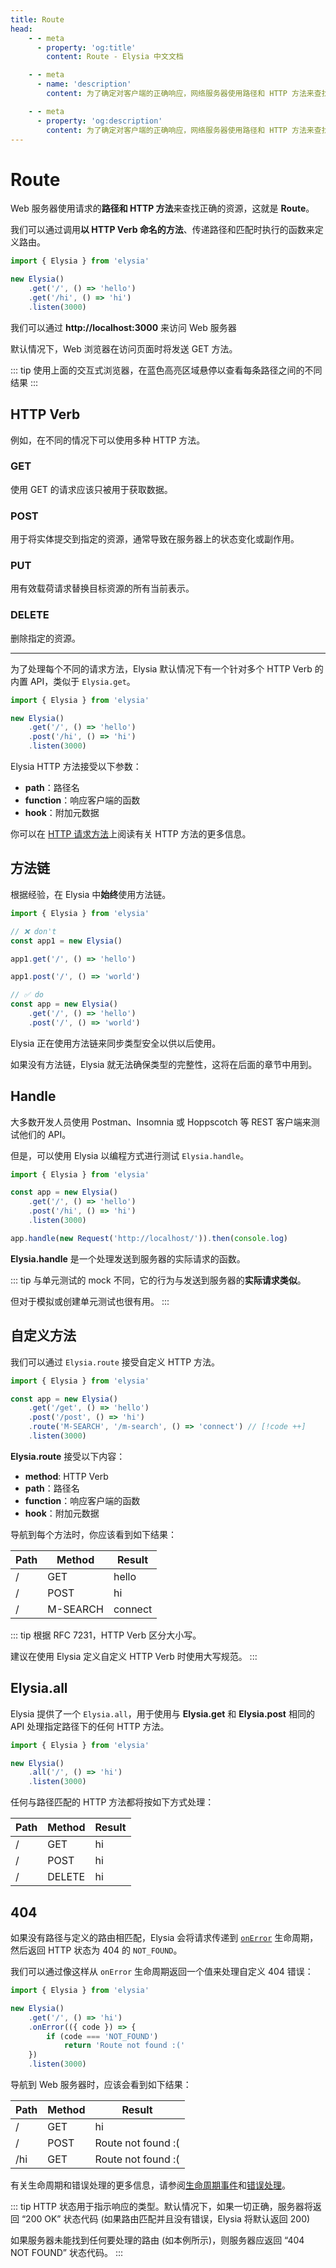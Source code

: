 ```yaml
---
title: Route
head:
    - - meta
      - property: 'og:title'
        content: Route - Elysia 中文文档

    - - meta
      - name: 'description'
        content: 为了确定对客户端的正确响应，网络服务器使用路径和 HTTP 方法来查找正确的资源。这个过程被称为 "路由"。我们可以通过调用以 HTTP Verb 命名的方法（如 `Elysia.get`、`Elysia.post`）来定义路由，并在匹配时传递路径和要执行的函数。

    - - meta
      - property: 'og:description'
        content: 为了确定对客户端的正确响应，网络服务器使用路径和 HTTP 方法来查找正确的资源。这个过程被称为 "路由"。我们可以通过调用以 HTTP Verb 命名的方法（如 `Elysia.get`、`Elysia.post`）来定义路由，并在匹配时传递路径和要执行的函数。
---
```


<script setup>
import Playground from '../../components/nearl/playground.vue'
import { Elysia } from 'elysia'

const demo1 = new Elysia()
    .get('/', () => 'hello')
    .get('/hi', () => 'hi')

const demo2 = new Elysia()
    .get('/', () => 'hello')
    .post('/hi', () => 'hi')

const demo3 = new Elysia()
    .get('/get', () => 'hello')
    .post('/post', () => 'hi')
    .route('M-SEARCH', '/m-search', () => 'connect') 

const demo4 = new Elysia()
    .get('/', () => 'hi')
    .post('/', () => 'hi')

const demo5 = new Elysia()
    .get('/', () => 'hello')
    .get('/hi', ({ error }) => error(404, 'Route not found :('))
</script>

# Route

Web 服务器使用请求的**路径和 HTTP 方法**来查找正确的资源，这就是 **Route**。

我们可以通过调用**以 HTTP Verb 命名的方法**、传递路径和匹配时执行的函数来定义路由。

```typescript twoslash
import { Elysia } from 'elysia'

new Elysia()
    .get('/', () => 'hello')
    .get('/hi', () => 'hi')
    .listen(3000)
```

我们可以通过 **http://localhost:3000** 来访问 Web 服务器

默认情况下，Web 浏览器在访问页面时将发送 GET 方法。

<Playground :elysia="demo1" />

::: tip
使用上面的交互式浏览器，在蓝色高亮区域悬停以查看每条路径之间的不同结果
:::

## HTTP Verb

例如，在不同的情况下可以使用多种 HTTP 方法。

### GET

使用 GET 的请求应该只被用于获取数据。

### POST

用于将实体提交到指定的资源，通常导致在服务器上的状态变化或副作用。

### PUT

用有效载荷请求替换目标资源的所有当前表示。

### DELETE

删除指定的资源。

---

为了处理每个不同的请求方法，Elysia 默认情况下有一个针对多个 HTTP Verb 的内置 API，类似于 `Elysia.get`。

```typescript twoslash
import { Elysia } from 'elysia'

new Elysia()
    .get('/', () => 'hello')
    .post('/hi', () => 'hi')
    .listen(3000)
```

<Playground :elysia="demo2" />

Elysia HTTP 方法接受以下参数：

-   **path**：路径名
-   **function**：响应客户端的函数
-   **hook**：附加元数据

你可以在 [HTTP 请求方法](https://developer.mozilla.org/en-US/docs/Web/HTTP/Methods)上阅读有关 HTTP 方法的更多信息。

## 方法链

根据经验，在 Elysia 中**始终**使用方法链。

```typescript twoslash
import { Elysia } from 'elysia'

// ❌ don't
const app1 = new Elysia()

app1.get('/', () => 'hello')

app1.post('/', () => 'world')

// ✅ do
const app = new Elysia()
    .get('/', () => 'hello')
    .post('/', () => 'world')
```

Elysia 正在使用方法链来同步类型安全以供以后使用。

如果没有方法链，Elysia 就无法确保类型的完整性，这将在后面的章节中用到。

## Handle

大多数开发人员使用 Postman、Insomnia 或 Hoppscotch 等 REST 客户端来测试他们的 API。

但是，可以使用 Elysia 以编程方式进行测试 `Elysia.handle`。

```typescript twoslash
import { Elysia } from 'elysia'

const app = new Elysia()
    .get('/', () => 'hello')
    .post('/hi', () => 'hi')
    .listen(3000)

app.handle(new Request('http://localhost/')).then(console.log)
```
**Elysia.handle** 是一个处理发送到服务器的实际请求的函数。

::: tip
与单元测试的 mock 不同，它的行为与发送到服务器的**实际请求类似**。

但对于模拟或创建单元测试也很有用。
:::

## 自定义方法

我们可以通过 `Elysia.route` 接受自定义 HTTP 方法。

```typescript twoslash
import { Elysia } from 'elysia'

const app = new Elysia()
    .get('/get', () => 'hello')
    .post('/post', () => 'hi')
    .route('M-SEARCH', '/m-search', () => 'connect') // [!code ++]
    .listen(3000)
```

<Playground :elysia="demo3" />

**Elysia.route** 接受以下内容：

-   **method**: HTTP Verb
-   **path**：路径名
-   **function**：响应客户端的函数
-   **hook**：附加元数据

导航到每个方法时，你应该看到如下结果：

| Path | Method | Result |
| - | --- | --- |
| / | GET | hello |
| / | POST | hi |
| / | M-SEARCH | connect |

::: tip
根据 RFC 7231，HTTP Verb 区分大小写。

建议在使用 Elysia 定义自定义 HTTP Verb 时使用大写规范。
:::

## Elysia.all

Elysia 提供了一个 `Elysia.all`，用于使用与 **Elysia.get** 和 **Elysia.post** 相同的 API 处理指定路径下的任何 HTTP 方法。

```typescript twoslash
import { Elysia } from 'elysia'

new Elysia()
    .all('/', () => 'hi')
    .listen(3000)
```

<Playground :elysia="demo4" />

任何与路径匹配的 HTTP 方法都将按如下方式处理：

| Path | Method | Result |
| ---- | -------- | ------ |
| / | GET | hi |
| / | POST | hi |
| / | DELETE | hi |

## 404

如果没有路径与定义的路由相匹配，Elysia 会将请求传递到 [`onError`](/life-cycle/on-error) 生命周期，然后返回 HTTP 状态为 404 的 `NOT_FOUND`。

我们可以通过像这样从 `onError` 生命周期返回一个值来处理自定义 404 错误：

```typescript twoslash
import { Elysia } from 'elysia'

new Elysia()
    .get('/', () => 'hi')
    .onError(({ code }) => {
        if (code === 'NOT_FOUND')
            return 'Route not found :('
    })
    .listen(3000)
```

<Playground :elysia="demo5" />

导航到 Web 服务器时，应该会看到如下结果：

| Path | Method | Result              |
| ---- | ------ | ------------------- |
| /    | GET    | hi                  |
| /    | POST   | Route not found :\( |
| /hi  | GET    | Route not found :\( |

有关生命周期和错误处理的更多信息，请参阅[生命周期事件](/essential/life-cycle#events)和[错误处理](/life-cycle/on-error)。

::: tip
HTTP 状态用于指示响应的类型。默认情况下，如果一切正确，服务器将返回 “200 OK” 状态代码 (如果路由匹配并且没有错误，Elysia 将默认返回 200)

如果服务器未能找到任何要处理的路由 (如本例所示)，则服务器应返回 “404 NOT FOUND” 状态代码。
:::
